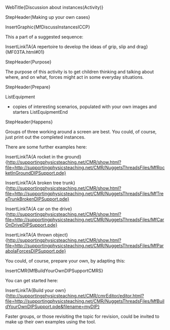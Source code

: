 WebTitle{Discussion about instances(Activity)}

StepHeader{Making up your own cases}

InsertGraphic{MfDiscussInstancesICCP}

This a part of a suggested sequence:

InsertLinkTA{A repertoire to develop the ideas of grip, slip and drag}{MF03TA.html#01}

StepHeader{Purpose}

The purpose of this activity is to get children thinking and talking about where, and on what, forces might act in some everyday situations.

StepHeader{Prepare}

ListEquipment
- copies of interesting scenarios, populated with your own images and starters
ListEquipmentEnd

StepHeader{Happens}

Groups of three working around a screen are best. You could, of course, just print out the completed instances.

There are some further examples here:

InsertLinkTA{A rocket in the ground}{http://supportingphysicsteaching.net/CMR/show.html?file=http://supportingphysicsteaching.net/CMR/NuggetsThreadsFiles/MfRocketInGroundDIPSupport.pde}


InsertLinkTA{A broken tree trunk}{http://supportingphysicsteaching.net/CMR/show.html?file=http://supportingphysicsteaching.net/CMR/NuggetsThreadsFiles/MfTreeTrunkBrokenDIPSupport.pde}


InsertLinkTA{A car on the drive}{http://supportingphysicsteaching.net/CMR/show.html?file=http://supportingphysicsteaching.net/CMR/NuggetsThreadsFiles/MfCarOnDriveDIPSupport.pde}


InsertLinkTA{A thrown object}{http://supportingphysicsteaching.net/CMR/show.html?file=http://supportingphysicsteaching.net/CMR/NuggetsThreadsFiles/MfParabolaForcesDIPSupport.pde}

You could, of course, prepare your own, by adapting this:

InsertCMR{MfBuildYourOwnDIPSupportCMRS}

You can get started here:

InsertLinkTA{Build your own}{http://supportingphysicsteaching.net/CMR/cmrEditor/editor.html?file=http://supportingphysicsteaching.net/CMR/NuggetsThreadsFiles/MfBuildYourOwnDIPSupport.pde&filename=myDIP}


Faster groups, or those revisiting the topic for revision, could be invited to make up their own examples using the tool.
